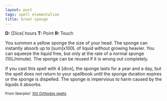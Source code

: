 ```yaml
---
layout: post
tags: spell elementalism
title: Great sponge
---
```

<b>D:</b> [Dice] hours <b>T:</b> Point <b>R:</b> Touch

You summon a yellow sponge the size of your head. The sponge can instantly absorb up to [sum]x100L of liquid without growing heavier. You can squeeze the liquid free, but only at the rate of a normal sponge (10L/minute). The sponge can be reused if it is wrung out completely.

If you cast this spell with 4 [dice], the sponge lasts for a year and a day, but the spell does not return to your spellbook until the sponge duration expires or the sponge is dispelled. The sponge is impervious to harm caused by the liquids it absorbs.

<small>From Skerples' [100 Orthodox spells](https://coinsandscrolls.blogspot.com/2017/03/osr-100-orthodox-spells.html).</small>
